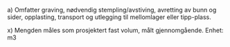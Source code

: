 a) Omfatter graving, nødvendig stempling/avstiving, avretting av bunn og sider, opplasting, transport og utlegging til mellomlager eller tipp-plass.

x) Mengden måles som prosjektert fast volum, målt gjennomgående. Enhet: m3

